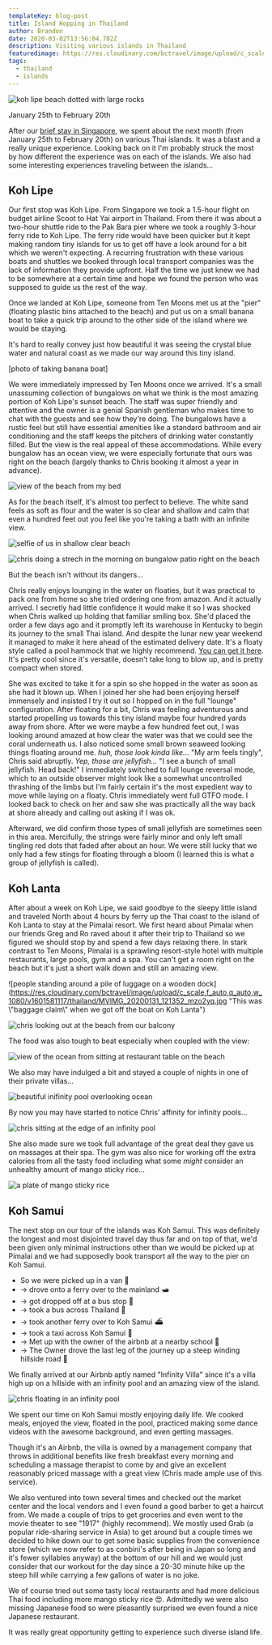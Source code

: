 ```yaml
---
templateKey: blog-post
title: Island Hopping in Thailand
author: Brandon
date: 2020-03-02T13:56:04.702Z
description: Visiting various islands in Thailand
featuredimage: https://res.cloudinary.com/bctravel/image/upload/c_scale,f_auto,q_auto,w_1080/v1601581257/thailand/IMG_3493_o9rz6b.jpg
tags:
  - thailand
  - islands
---
```

![koh lipe beach dotted with large rocks](https://res.cloudinary.com/bctravel/image/upload/c_scale,f_auto,q_auto,w_1080/v1601581257/thailand/IMG_3493_o9rz6b.jpg "Koh Lipe beach")

January 25th to February 20th

After our [brief stay in Singapore](https://www.brandonandchris.com/blog/2020-01-25-airports-and-boracay/), we spent about the next month (from January 25th to February 20th) on various Thai islands. It was a blast and a really unique experience. Looking back on it I'm probably struck the most by how different the experience was on each of the islands. We also had some interesting experiences traveling between the islands...

## Koh Lipe

Our first stop was Koh Lipe. From Singapore we took a 1.5-hour flight on budget airline Scoot to Hat Yai airport in Thailand. From there it was about a two-hour shuttle ride to the Pak Bara pier where we took a roughly 3-hour ferry ride to Koh Lipe. The ferry ride would have been quicker but it kept making random tiny islands for us to get off have a look around for a bit which we weren't expecting. A recurring frustration with these various boats and shuttles we booked through local transport companies was the lack of information they provide upfront. Half the time we just knew we had to be somewhere at a certain time and hope we found the person who was supposed to guide us the rest of the way.

Once we landed at Koh Lipe, someone from Ten Moons met us at the "pier" (floating plastic bins attached to the beach) and put us on a small banana boat to take a quick trip around to the other side of the island where we would be staying.

It's hard to really convey just how beautiful it was seeing the crystal blue water and natural coast as we made our way around this tiny island.

\[photo of taking banana boat]

We were immediately impressed by Ten Moons once we arrived. It's a small unassuming collection of bungalows on what we think is the most amazing portion of Koh Lipe's sunset beach. The staff was super friendly and attentive and the owner is a genial Spanish gentleman who makes time to chat with the guests and see how they're doing.
The bungalows have a rustic feel but still have essential amenities like a standard bathroom and air conditioning and the staff keeps the pitchers of drinking water constantly filled.
But the view is the real appeal of these accommodations. While every bungalow has an ocean view, we were especially fortunate that ours was right on the beach (largely thanks to Chris booking it almost a year in advance).

![view of the beach from my bed](https://res.cloudinary.com/bctravel/image/upload/c_scale,f_auto,q_auto,w_1080/v1601580582/thailand/IMG_20200125_152422_ucidgf.jpg "I could get used to waking up to this")

As for the beach itself, it's almost too perfect to believe. The white sand feels as soft as flour and the water is so clear and shallow and calm that even a hundred feet out you feel like you're taking a bath with an infinite view.

![selfie of us in shallow clear beach](https://res.cloudinary.com/bctravel/image/upload/c_scale,f_auto,q_auto,w_1080/v1601580832/thailand/MVIMG_20200130_143502_b5sdye.jpg "Amazing crystal clear water with soft white sand")

![chris doing a strech in the morning on bungalow patio right on the beach](https://res.cloudinary.com/bctravel/image/upload/c_scale,f_auto,q_auto,w_1080/v1601580596/thailand/IMG_20200126_084038_rxoci0.jpg "Morning yoga on our little patio")

But the beach isn't without its dangers...

Chris really enjoys lounging in the water on floaties, but it was practical to pack one from home so she tried ordering one from amazon. And it actually arrived. I secretly had little confidence it would make it so I was shocked when Chris walked up holding that familiar smiling box. She'd placed the order a few days ago and it promptly left its warehouse in Kentucky to begin its journey to the small Thai island. And despite the lunar new year weekend it managed to make it here ahead of the estimated delivery date. It's a floaty style called a pool hammock that we highly recommend. [You can get it here](https://amzn.to/2t7cgHH). It's pretty cool since it's versatile, doesn't take long to blow up, and is pretty compact when stored.

She was excited to take it for a spin so she hopped in the water as soon as she had it blown up. When I joined her she had been enjoying herself immensely and insisted I try it out so I hopped on in the full "lounge" configuration. After floating for a bit, Chris was feeling adventurous and started propelling us towards this tiny island maybe four hundred yards away from shore. 
After we were maybe a few hundred feet out, I was looking around amazed at how clear the water was that we could see the coral underneath us.
I also noticed some small brown seaweed looking things floating around me. *huh, those look kinda like...*
"My arm feels tingly", Chris said abruptly.
*Yep, those are jellyfish...*
"I see a bunch of small jellyfish. Head back!"
I immediately switched to full lounge reversal mode, which to an outside observer might look like a somewhat uncontrolled thrashing of the limbs but I'm fairly certain it's the most expedient way to move while laying on a floaty.
Chris immediately went full GTFO mode. I looked back to check on her and saw she was practically all the way back at shore already and calling out asking if I was ok.

Afterward, we did confirm those types of small jellyfish are sometimes seen in this area. Mercifully, the strings were fairly minor and only left small tingling red dots that faded after about an hour. We were still lucky that we only had a few stings for floating through a bloom (I learned this is what a group of jellyfish is called).

## Koh Lanta

After about a week on Koh Lipe, we said goodbye to the sleepy little island and traveled North about 4 hours by ferry up the Thai coast to the island of Koh Lanta to stay at the Pimalai resort. We first heard about Pimalai when our friends Greg and Ro raved about it after their trip to Thailand so we figured we should stop by and spend a few days relaxing there. In stark contrast to Ten Moons, Pimalai is a sprawling resort-style hotel with multiple restaurants, large pools, gym and a spa. You can't get a room right on the beach but it's just a short walk down and still an amazing view.

![people standing around a pile of luggage on a wooden dock](https://res.cloudinary.com/bctravel/image/upload/c_scale,f_auto,q_auto,w_1080/v1601581117/thailand/MVIMG_20200131_121352_mzo2yq.jpg "This was \\"baggage claim\\" when we got off the boat on Koh Lanta")

![chris looking out at the beach from our balcony](https://res.cloudinary.com/bctravel/image/upload/c_scale,f_auto,q_auto,w_1080/v1601580351/thailand/IMG_20200131_131719_wkemzz.jpg "A beautiful view of the beach")

The food was also tough to beat especially when coupled with the view:

![view of the ocean from sitting at restaurant table on the beach](https://res.cloudinary.com/bctravel/image/upload/c_scale,f_auto,q_auto,w_1080/v1601580379/thailand/IMG_20200131_141525_idmftw.jpg "Eating at the beach side restaurant")

We also may have indulged a bit and stayed a couple of nights in one of their private villas...

![beautiful inifinity pool overlooking ocean](https://res.cloudinary.com/bctravel/image/upload/c_scale,f_auto,q_auto,w_1080/v1601580237/thailand/EFFECTS_brjj5k.jpg "Beautiful view from infinity pool in Pimalai's villas")

By now you may have started to notice Chris' affinity for infinity pools...

![chris sitting at the edge of an infinity pool](https://res.cloudinary.com/bctravel/image/upload/c_scale,f_auto,q_auto,w_1080/v1601580871/thailand/MVIMG_20200201_133301_wv49l8.jpg "The large pool at Pimalai")

She also made sure we took full advantage of the great deal they gave us on massages at their spa. The gym was also nice for working off the extra calories from all the tasty food including what some *might* consider an unhealthy amount of mango sticky rice...

![a plate of mango sticky rice](https://res.cloudinary.com/bctravel/image/upload/c_scale,f_auto,q_auto,w_1080/v1602411778/thailand/IMG_3531_y1wzg4.jpg "We cannot seem to get enough mango sticky rice")

## Koh Samui

The next stop on our tour of the islands was Koh Samui. This was definitely the longest and most disjointed travel day thus far and on top of that, we'd been given only minimal instructions other than we would be picked up at Pimalai and we had supposedly book transport all the way to the pier on Koh Samui.

* So we were picked up in a van 🚐
* \-> drove onto a ferry over to the mainland 🛥️
* \-> got dropped off at a bus stop 🚏
* \-> took a bus across Thailand 🚌
* \-> took another ferry over to Koh Samui ⛴️
* \-> took a taxi across Koh Samui 🚕
* \-> Met up with the owner of the airbnb at a nearby school 🚗
* \-> The Owner drove the last leg of the journey up a steep winding hillside road 🗻

We finally arrived at our Airbnb aptly named "Infinity Villa" since it's a villa high up on a hillside with an infinity pool and an amazing view of the island.

![chris floating in an infinity pool](https://res.cloudinary.com/bctravel/image/upload/c_scale,f_auto,q_auto,w_1080/v1601580862/thailand/IMG_20200217_124011_oyz2iv.jpg "Chris enjoying her floatie in the airbnb infinity pool")

We spent our time on Koh Samui mostly enjoying daily life. We cooked meals, enjoyed the view, floated in the pool, practiced making some dance videos with the awesome background, and even getting massages.



Though it's an Airbnb, the villa is owned by a management company that throws in additional benefits like fresh breakfast every morning and scheduling a massage therapist to come by and give an excellent reasonably priced massage with a great view (Chris made ample use of this service).

We also ventured into town several times and checked out the market center and the local vendors and I even found a good barber to get a haircut from. We made a couple of trips to get groceries and even went to the movie theater to see "1917" (highly recommend). We mostly used Grab (a popular ride-sharing service in Asia) to get around but a couple times we decided to hike down our to get some basic supplies from the convenience store (which we now refer to as conbini's after being in Japan so long and it's fewer syllables anyway) at the bottom of our hill and we would just consider that our workout for the day since a 20-30 minute hike up the steep hill while carrying a few gallons of water is no joke.

We of course tried out some tasty local restaurants and had more delicious Thai food including more mango sticky rice 😍. Admittedly we were also missing Japanese food so were pleasantly surprised we even found a nice Japanese restaurant.

It was really great opportunity getting to experience such diverse island life.